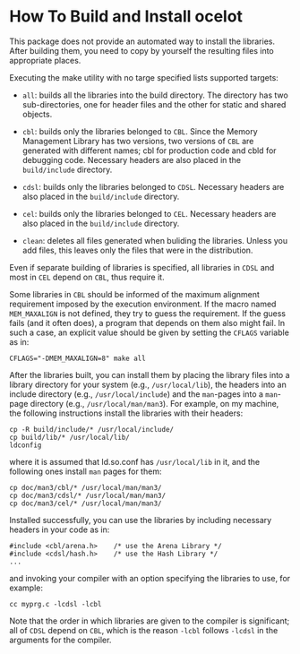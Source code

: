 How To Build and Install ocelot
===============================

This package does not provide an automated way to install the libraries. After
building them, you need to copy by yourself the resulting files into
appropriate places.

Executing the make utility with no targe specified lists supported targets:

-  `all`: builds all the libraries into the build directory. The directory has
   two sub-directories, one for header files and the other for static and
   shared objects.

-  `cbl`: builds only the libraries belonged to `CBL`. Since the Memory
   Management Library has two versions, two versions of `CBL` are generated
   with different names; cbl for production code and cbld for debugging code.
   Necessary headers are also placed in the `build/include` directory.

- `cdsl`: builds only the libraries belonged to `CDSL`. Necessary headers are
   also placed in the `build/include` directory.

- `cel`: builds only the libraries belonged to `CEL`. Necessary headers are
   also placed in the `build/include` directory.

- `clean`: deletes all files generated when buliding the libraries. Unless
   you add files, this leaves only the files that were in the distribution.

Even if separate building of libraries is specified, all libraries in `CDSL`
and most in `CEL` depend on `CBL`, thus require it.

Some libraries in `CBL` should be informed of the maximum alignment requirement
imposed by the execution environment. If the macro named `MEM_MAXALIGN` is not
defined, they try to guess the requirement. If the guess fails (and it often
does), a program that depends on them also might fail. In such a case, an
explicit value should be given by setting the `CFLAGS` variable as in:

    CFLAGS="-DMEM_MAXALIGN=8" make all

After the libraries built, you can install them by placing the library files
into a library directory for your system (e.g., `/usr/local/lib`), the headers
into an include directory (e.g., `/usr/local/include`) and the `man`-pages into
a `man`-page directory (e.g., `/usr/local/man/man3`). For example, on my
machine, the following instructions install the libraries with their headers:

    cp -R build/include/* /usr/local/include/
    cp build/lib/* /usr/local/lib/
    ldconfig

where it is assumed that ld.so.conf has `/usr/local/lib` in it, and the
following ones install `man` pages for them:

    cp doc/man3/cbl/* /usr/local/man/man3/
    cp doc/man3/cdsl/* /usr/local/man/man3/
    cp doc/man3/cel/* /usr/local/man/man3/

Installed successfully, you can use the libraries by including necessary
headers in your code as in:

    #include <cbl/arena.h>    /* use the Arena Library */
    #include <cdsl/hash.h>    /* use the Hash Library */
    ...

and invoking your compiler with an option specifying the libraries to use, for
example:

    cc myprg.c -lcdsl -lcbl

Note that the order in which libraries are given to the compiler is
significant; all of `CDSL` depend on `CBL`, which is the reason `-lcbl` follows
`-lcdsl` in the arguments for the compiler.
